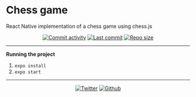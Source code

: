 # Chess game
React Native implementation of a chess game using chess.js

<p align="center" >
  <a href="https://github.com/PABourdais/chess-game/commits/master"><img src="https://img.shields.io/github/commit-activity/m/PABourdais/chess-game.svg?style=flat-square" alt="Commit activity"></a>
  <a href="https://github.com/PABourdais/chess-game/commits/master"><img src="https://img.shields.io/github/last-commit/PABourdais/chess-game.svg?style=flat-square" alt="Last commit"></a>
  <a href="https://github.com/PABourdais/chess-game/"><img src="https://img.shields.io/github/repo-size/PABourdais/chess-game.svg?style=flat-square" alt="Repo size"></a>
</p>

---

**Running the project**

1. `expo install`
2. `expo start`

---

<p align="center" >
  <a href="https://twitter.com/pa_brds"><img src="https://img.shields.io/twitter/follow/pa_brds.svg?style=social" alt="Twitter"></a>
  <a href="https://github.com/PABourdais/"><img src="https://img.shields.io/github/followers/PABourdais.svg?style=social" alt="Github"></a>
</p>


